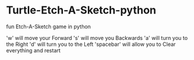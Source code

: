 # Turtle-Etch-A-Sketch-python

fun Etch-A-Sketch game in python

'w' will move your Forward
's' will move you Backwards
'a' will turn you to the Right
'd' will turn you to the Left
'spacebar' will allow you to Clear everything and restart
